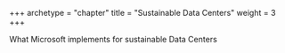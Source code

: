 +++
archetype = "chapter"
title = "Sustainable Data Centers"
weight = 3
+++

What Microsoft implements for sustainable Data Centers
